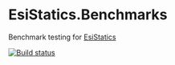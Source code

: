 # EsiStatics.Benchmarks

Benchmark testing for [EsiStatics](https://github.com/jameson2011/EsiStatics)

[![Build status](https://ci.appveyor.com/api/projects/status/1xxy9g5jo9d39gu9/branch/master?svg=true)](https://ci.appveyor.com/project/jameson2011/esistatics-benchmarks/branch/master)
